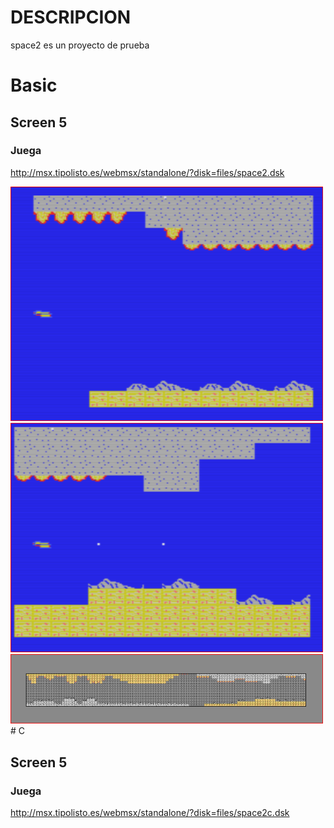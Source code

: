 # DESCRIPCION

space2 es un proyecto de prueba




# Basic

## Screen 5

### Juega
http://msx.tipolisto.es/webmsx/standalone/?disk=files/space2.dsk

<img src=basic/sc5/images/1.PNG width="500px" >
<img src=basic/sc5/images/2.PNG width="500px" >
<img src=basic/sc5/images/3.PNG width="500px" >
# C

## Screen 5

### Juega
http://msx.tipolisto.es/webmsx/standalone/?disk=files/space2c.dsk